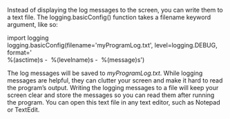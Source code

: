 Instead of displaying the log messages to the screen, you can write them to a text file. The logging.basicConfig() function takes a filename keyword argument, like so:

import logging  
logging.basicConfig(filename='myProgramLog.txt', level=logging.DEBUG, format='  
%(asctime)s -  %(levelname)s -  %(message)s')

The log messages will be saved to _myProgramLog.txt_. While logging messages are helpful, they can clutter your screen and make it hard to read the program’s output. Writing the logging messages to a file will keep your screen clear and store the messages so you can read them after running the program. You can open this text file in any text editor, such as Notepad or TextEdit.
